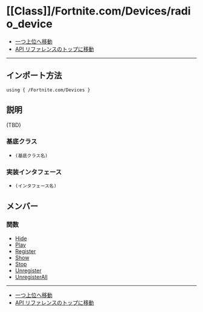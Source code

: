 # [[Class]]/Fortnite.com/Devices/radio_device

- [一つ上位へ移動](../main.md)
- [API リファレンスのトップに移動](../../../main.md)

---

## インポート方法

```verse
using { /Fortnite.com/Devices }
```

## 説明

(TBD)

### 基底クラス

- `(基底クラス名)`

### 実装インタフェース

- `(インタフェース名)`

## メンバー

### 関数

- [Hide](./F_Hide/main.md)
- [Play](./F_Play/main.md)
- [Register](./F_Register/main.md)
- [Show](./F_Show/main.md)
- [Stop](./F_Stop/main.md)
- [Unregister](./F_Unregister/main.md)
- [UnregisterAll](./F_UnregisterAll/main.md)

---

- [一つ上位へ移動](../main.md)
- [API リファレンスのトップに移動](../../../main.md)
